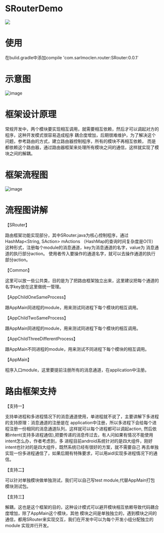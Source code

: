 # SRouterDemo
![](https://img.shields.io/badge/version-0.0.1-green.svg)
# 使用
在bulid.gradle中添加compile 'com.sarlmoclen.router:SRouter:0.0.1'
# 示意图
![image](https://github.com/sarlmoclen/SRouterDemo/blob/master/Screenshot_2017-07-11-16-59-11-929_com.sarlmoclen.demo.png)
# 框架设计原理
常规开发中，两个模块要实现相互调用，就需要相互依赖，然后才可以调起对方的程序，这种开发模式很容易造成程序
耦合度增加，后期很难维护，为了解决这个问题，参考路由的方式，建立路由器控制程序，所有的模块不再相互依赖，
而是都依赖这个路由器，通过路由器框架来处理所有模块之间的通信，这样就实现了模块之间的解耦。
# 框架流程图
![image](https://github.com/sarlmoclen/SRouterDemo/blob/master/1499311950.jpg)
# 流程图讲解
【SRouter】

路由框架功能实现部分，其中SRouter.java为核心控制程序，通过HashMap<String, SAction> mActions
（HashMap的查询时间复杂度是O(1)）这种形式，注册每个module的消息通道，key为消息通道的名字，value为
消息通道的执行部分action。 使用者传入要操作的通道名字，就可以去操作通道的执行部分action。

【Common】

这里可以放一些公共类，目的是为了把路由框架独立出来，这里建议把每个通道的名字key放在这里做统一管理。

【AppChildOneSameProcess】

跟AppMain同进程的module，用来测试同进程下每个模块的相互调用。

【AppChildTwoSameProcess】

跟AppMain同进程的module，用来测试同进程下每个模块的相互调用。

【AppChildThreeDifferentProcess】

跟AppMain不同进程的module，用来测试不同进程下每个模块的相互调用。

【AppMain】

程序入口module，这里要提前注册所有的消息通道，在application中注册。
        
# 路由框架支持
【支持一】

支持单进程和多进程情况下的消息通道使用，单进程就不说了，主要讲解下多进程的支持原理：消息通道的注册是在
application中注册，所以多进程下会给每个进程注册一份相同的消息通道队列，这样就可以每个进程都可以调起action,
然后依赖intent(支持多进程通信),把要传递的消息传过去，有人问如果有情况不能使用intent怎么办，作者考虑到，多
进程目前android系统针对的是四大组件，刚好intent也针对的是四大组件，既然系统已经有很好的方案，就不需要自己
再去单独实现一份多进程通信了，如果后期有特殊要求，可以用aidl实现多进程情况下的通信。

【支持二】

可以针对单独模块做单独测试，我们可以自己写test module,代替AppMain打包模块测试包。

【支持三】

解耦，这也是这个框架的目的，这种设计模式可以避开模块相互依赖导致代码耦合度增加，除了AppMain这个模块，其他
模块之间是单独独立的，遇到模块之间的通信，都用SRouter来实现交互，我们在开发中可以为每个开发小组分配独立的module
实现并行开发。
